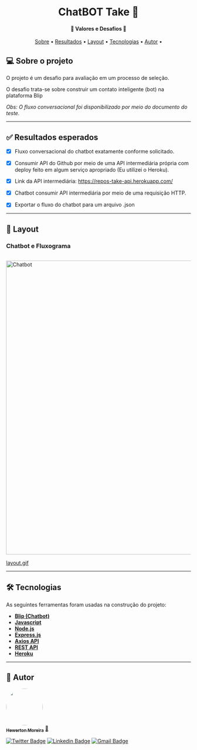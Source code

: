 </p>
<h1 align="center">
ChatBOT Take 🤖
</h1>

<h4 align="center"> 
	🚀  Valores e Desafios 🚀
</h4>

<p align="center">
 <a href="#-sobre-o-projeto">Sobre</a> •
 <a href="#-funcionalidades">Resultados</a> •
 <a href="#-layout">Layout</a> • 
 <a href="#-tecnologias">Tecnologias</a> •  
 <a href="#-autor">Autor</a> • 
</p>


## 💻 Sobre o projeto

O projeto é um desafio para avaliação em um processo de seleção.

O desafio trata-se sobre construir um contato inteligente (bot) na plataforma Blip

<i>Obs: O fluxo conversacional foi disponibilizado por meio do documento do teste.</i>

---

## ✅ Resultados esperados

- [x] Fluxo conversacional do chatbot exatamente conforme solicitado.

- [x] Consumir API do Github por meio de uma API intermediária própria com deploy feito em algum serviço apropriado (Eu utilizei o Heroku).
- [x] Link da API intermediária: https://repos-take-api.herokuapp.com/

- [x] Chatbot consumir API intermediária por meio de uma requisição HTTP.

- [x] Exportar o fluxo do chatbot para um arquivo .json
---

## 🎨 Layout

### Chatbot e Fluxograma

<p align="center" style="display: flex; align-items: flex-start; justify-content: center;">
  <p><img alt="Chatbot" title="#Chatbot" src="https://s3.gifyu.com/images/takbot.md.gif" width="800px"></p>
</p>

<a href="https://s3.gifyu.com/images/Take-bot.gif">layout.gif</a>

---

## 🛠 Tecnologias

As seguintes ferramentas foram usadas na construção do projeto:

-   **[Blip (Chatbot)](https://docs.blip.ai/)**
-   **[Javascript](https://www.javascript.com/)**
-   **[Node.js](https://nodejs.org/en/)**
-   **[Express.js](https://expressjs.com/pt-br/)**
-   **[Axios API](https://github.com/axios/axios)**
-   **[REST API](https://getbootstrap.com/)**
-   **[Heroku](https://dashboard.heroku.com/)**

---

## 🦸 Autor

<a href="https://linktr.ee/hewmoreira">
 <img style="border-radius: 50%;" src="https://d1fdloi71mui9q.cloudfront.net/PmfrYfOrQz6SSqK3KrKC_QAFNV028Rk546mCA" width="100px;" alt=""/>
 <br />
 <sub><b>Hewerton Moreira</b></sub></a> <a href="https://linktr.ee/hewmoreira" title="Link Tree">🚀</a>
 <br />

[![Twitter Badge](https://img.shields.io/badge/-@hewmoreira-1ca0f1?style=flat-square&labelColor=1ca0f1&logo=twitter&logoColor=white&link=https://twitter.com/hewmoreira)](https://twitter.com/hewmoreira) [![Linkedin Badge](https://img.shields.io/badge/-Hewerton-blue?style=flat-square&logo=Linkedin&logoColor=white&link=https://www.linkedin.com/in/hewmoreira/)](https://www.linkedin.com/in/hewmoreira/) 
[![Gmail Badge](https://img.shields.io/badge/-hewertonfm@gmail.com-c14438?style=flat-square&logo=Gmail&logoColor=white&link=mailto:hewertonfm@gmail.com)](mailto:hewertonfm@gmail.com)
